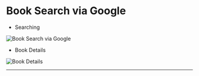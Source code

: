 # Book Search via Google

- Searching

![Book Search via Google](https://i.hizliresim.com/kl8l3cu.jpg)

 - Book Details

![Book Details](https://i.hizliresim.com/a5ohud3.jpg)

-------------------------------------------

